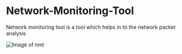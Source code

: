 # Network-Monitoring-Tool
Network monitoring tool is a tool which helps in to the network packet analysis

![Image of nmt](http://opennmt.net/public/o-nmt-icons/logo-nmt-500-alpha.png)



